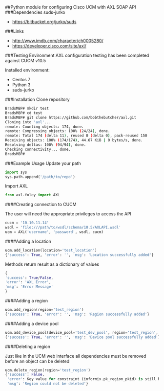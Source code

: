 ##Python module for configuring Cisco UCM with AXL SOAP API
###Dependencies
 suds-jurko
 - https://bitbucket.org/jurko/suds

###Links
 - http://www.imdb.com/character/ch0005280/ 
 - https://developer.cisco.com/site/axl/

###Testing Environment
AXL configuration testing has been completed against CUCM v10.5

Installed environment:
 - Centos 7
 - Python 3
 - suds-jurko

###Installation
Clone repository
```bash
BradsMBP# mkdir test
BradsMBP# cd test
BradsMBP# git clone https://github.com/bobthebutcher/axl.git
Cloning into 'axl'...
remote: Counting objects: 174, done.
remote: Compressing objects: 100% (24/24), done.
remote: Total 174 (delta 11), reused 0 (delta 0), pack-reused 150
Receiving objects: 100% (174/174), 44.67 KiB | 0 bytes/s, done.
Resolving deltas: 100% (94/94), done.
Checking connectivity... done.
BradsMBP#
```

###Example Usage
Update your path
```python
import sys
sys.path.append('/path/to/repo')
```

Import AXL
```python
from axl.foley import AXL
```

####Creating connection to CUCM

The user will need the appropriate privileges to access the API
```python
cucm = '10.10.11.14'
wsdl = 'file:///path/to/wsdl/schema/10.5/AXLAPI.wsdl'
ucm = AXL('username', 'password', wsdl, cucm)
```

####Adding a location
```python
ucm.add_location(location='test_location')
{'success': True, 'error': '', 'msg': 'Location successfully added'}
```

Methods return result as a dictionary of values
```python
{
'success': True/False, 
'error': 'AXL Error', 
'msg': 'Error Message'
}
```

####Adding a region
```python
ucm.add_region(region='test_region')
{'success': True, 'error': '', 'msg': 'Region successfully added'}
```

####Adding a device pool
```python
ucm.add_device_pool(device_pool='test_dev_pool', region='test_region', location='test_location')
{'success': True, 'error': '', 'msg': 'Device pool successfully added'}
```

####Deleting a region

Just like in the UCM web interface all dependencies must be removed before an object can be deleted
```python
ucm.delete_region(region='test_region')
{'success': False,
 'error': Key value for constraint (informix.pk_region_pkid) is still being referenced.,
 'msg': 'Region could not be deleted'}
```
